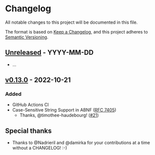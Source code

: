 # Changelog

All notable changes to this project will be documented in this file.

The format is based on [Keep a Changelog], and this project adheres to [Semantic Versioning].

## [Unreleased] - YYYY-MM-DD

- ...

## [v0.13.0] - 2022-10-21

### Added

* GitHub Actions CI
* Case-Sensitive String Support in ABNF ([RFC 7405](https://www.rfc-editor.org/rfc/rfc7405))
  * Thanks, @timothee-haudebourg! ([#21](https://github.com/duesee/abnf/pull/21))

## Special thanks

* Thanks to @Nadrieril and @damirka for your contributions at a time without a CHANGELOG! :-)

[Unreleased]: https://github.com/duesee/abnf/compare/v0.13.0...HEAD
[v0.13.0]: https://github.com/duesee/abnf/compare/71b2a2a668a2a87846a1c138ce1b84ce17a119c4...v0.13.0
[Keep a Changelog]: https://keepachangelog.com/en/1.0.0/
[Semantic Versioning]: https://semver.org/spec/v2.0.0.html
